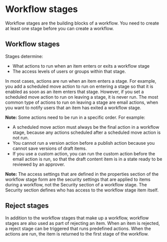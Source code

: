 # Workflow stages

Workflow stages are the building blocks of a workflow. You need to create at least one stage before you can create a workflow.

## Workflow stages

Stages determine:

-   What actions to run when an item enters or exits a workflow stage
-   The access levels of users or groups within that stage.

In most cases, actions are run when an item enters a stage. For example, you add a scheduled move action to run on entering a stage so that it is enabled as soon as an item enters that stage. However, if you set a scheduled move action to run on leaving a stage, it is never run. The most common type of actions to run on leaving a stage are email actions, when you want to notify users that an item has exited a workflow stage.

**Note:** Some actions need to be run in a specific order. For example:

-   A scheduled move action must always be the final action in a workflow stage, because any actions scheduled after a scheduled move action is not run.
-   You cannot run a version action before a publish action because you cannot save versions of draft items.
-   If you use a custom action, you can run the custom action before the email action is run, so that the draft content item is in a state ready to be reviewed by an approver.

**Note:** The access settings that are defined in the properties section of the workflow stage form are the security settings that are applied to items during a workflow, not the Security section of a workflow stage. The Security section defines who has access to the workflow stage item itself.

## Reject stages

In addition to the workflow stages that make up a workflow, workflow stages are also used as part of rejecting an item. When an item is rejected, a reject stage can be triggered that runs predefined actions. When the actions are run, the item is returned to the first stage of the workflow.


